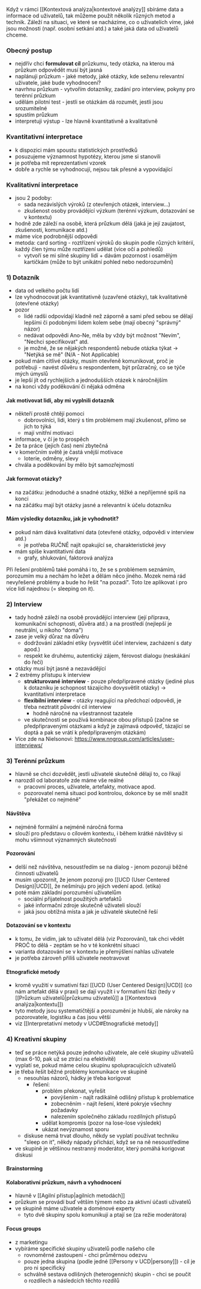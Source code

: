 Když v rámci [[Kontextová analýza|kontextové analýzy]] sbíráme data a informace od uživatelů, tak můžeme použít několik různých metod a technik. Záleží na situaci, ve které se nacházíme, co o uživatelích víme, jaké jsou možnosti (např. osobní setkání atd.) a také jaká data od uživatelů chceme.

### Obecný postup
- nejdřív chci **formulovat cíl** průzkumu, tedy otázka, na kterou má průzkum odpovědět musí být jasná
- naplánuji průzkum - jaké metody, jaké otázky, kde seženu relevantní uživatele, jaké bude vyhodnocení?
- navrhnu průzkum - vytvořím dotazníky, zadání pro interview, pokyny pro terénní průzkum
- udělám pilotní test - jestli se otázkám dá rozumět, jestli jsou srozumitelné
- spustím průzkum
- interpretuji výstup - lze hlavně kvantitativně a kvalitativně

### Kvantitativní interpretace
- k dispozici mám spoustu statistických prostředků
- posuzujeme významnost hypotézy, kterou jsme si stanovili
- je potřeba mít reprezentativní vzorek
- dobře a rychle se vyhodnocují, nejsou tak přesné a vypovídající

### Kvalitativní interpretace
- jsou 2 podoby:
	- sada nezávislých výroků (z otevřených otázek, interview...)
	- zkušenost osoby provádějící výzkum (terénní výzkum, dotazování se v kontextu)
- hodně zde záleží na osobě, která průzkum dělá (jaká je její zaujatost, zkušenosti, komunikace atd.)
- máme více podrobnější odpovědi
- metoda: card sorting - roztřízení výroků do skupin podle různých kritérií, každý člen týmu může roztřízení udělat (více očí a pohledů) 
	- vytvoří se mi silné skupiny lidí + dávám pozornost i osamělým kartičkám (může to být unikátní pohled nebo nedorozumění)

### 1) Dotazník
- data od velkého počtu lidí
- lze vyhodnocovat jak kvantitativně (uzavřené otázky), tak kvalitativně (otevřené otázky)
- pozor
	- lidé radši odpovídají kladně než záporně a sami před sebou se dělají lepšími či podobnými lidem kolem sebe (mají obecný "správný" názor)
	- nedávat odpovědi Ano-Ne, měla by vždy být možnost "Nevím", "Nechci specifikovat" atd.
	- je možné, že se nějakých respondentů nebude otázka týkat -> "Netýká se mě" (N/A - Not Applicable)
- pokud mám citlivé otázky, musím otevřeně komunikovat, proč je potřebuji - navést důvěru s respondentem, být průzračný, co se týče mých úmyslů
- je lepší jít od rychlejších a jednodušších otázek k náročnějším
- na konci vždy poděkování či nějaká odměna

#### Jak motivovat lidi, aby mi vyplnili dotazník
- někteří prostě chtějí pomoci
	- dobrovolníci, lidi, který s tím problémem mají zkušenost, přímo se jich to týká
	- mají vnitřní motivaci
- informace, v čí je to prospěch
- že ta práce (jejich čas) není zbytečná
- v komerčním světě je častá vnější motivace
	- loterie, odměny, slevy
- chvála a poděkování by mělo být samozřejmostí

#### Jak formovat otázky?
- na začátku: jednoduché a snadné otázky, těžké a nepříjemné spíš na konci
- na záčátku mají být otázky jasné a relevantní k účelu dotazníku

#### Mám výsledky dotazníku, jak je vyhodnotit?
- pokud nám dává kvalitativní data (otevřené otázky, odpovědi v interview atd.)
	- je potřeba RUČNĚ najít opakující se, charakteristické jevy 
- mám spíše kvantitativní data
	- grafy, shlukování, faktorová analýza

Při řešení problémů také pomáhá i to, že se s problémem seznámím, porozumím mu a nechám ho ležet a dělám něco jiného. Mozek nemá rád nevyřešené problémy a bude ho řešit "na pozadí". Toto lze aplikovat i pro více lidí najednou (= sleeping on it).

### 2) Interview
- tady hodně záleží na osobě provádějící interview (její příprava, komunikační schopnosti, důvěra atd.) a na prostředí (nejlepší je neutrální, u nikoho "doma") 
- zase je velký důraz na důvěru
	- dodržování základní etiky (vysvětlit účel interview, zacházení s daty apod.)
	- respekt ke druhému, autentický zájem, férovost dialogu (neskákání do řeči)
- otázky musí být jasné a nezavádějící
- 2 extrémy přístupu k interview
	- **strukturované interview** - pouze předpřipravené otázky (jediné plus k dotazníku je schopnost tázajícího dovysvětlit otázky) -> kvantitativní interpretace
	- **flexibilní interview** - otázky reagující na předchozí odpovědi, je třeba neztratit původní cíl interview
		- hodně náročné na všestrannost tazatele
	- ve skutečnosti se používá kombinace obou přístupů (začne se předpřipravenými otázkami a když je zajímavá odpověď, tázající se doptá a pak se vrátí k předpřipraveným otázkám)
- Více zde na Nielsonovi: https://www.nngroup.com/articles/user-interviews/

### 3) Terénní průzkum
- hlavně se chci dozvědět, jestli uživatelé skutečně dělají to, co říkají
- narozdíl od laboratoře zde máme vše reálné
	- pracovní proces, uživatele, artefakty, motivace apod.
	- pozorovatel nemá situaci pod kontrolou, dokonce by se měl snažit "překážet co nejméně"

#### Návštěva
- nejméně formální a nejméně náročná forma
- slouží pro představu o cílovém kontextu, i během krátké návštěvy si mohu všimnout významných skutečností

#### Pozorování
- delší než návštěva, nesoustředím se na dialog - jenom pozoruji běžné činnosti uživatelů
- musím upozornit, že jenom pozoruji pro [[UCD (User Centered Design)|UCD]], že nešmíruju pro jejich vedení apod. (etika)
- poté mám základní porozumění uživatelům
	- sociální přijatelnost použitých artefaktů
	- jaké informační zdroje skutečně uživateli slouží
	- jaká jsou obtížná místa a jak je uživatelé skutečně řeší

#### Dotazování se v kontextu
- k tomu, že vidím, jak to uživatel dělá (viz Pozorování), tak chci vědět PROČ to dělá - zeptám se ho v té konkrétní situaci
- varianta dotazování se v kontextu je přemýšlení nahlas uživatele
- je potřeba zároveň přiliš uživatele neotravovat

#### Etnografické metody
- kromě využití v sumativní fázi [[UCD (User Centered Design)|UCD]] (co nám artefakt dělá v praxi) se dají využít i v formativní fázi (tedy v [[Průzkum uživatelů|průzkumu uživatelů]] a [[Kontextová analýza|kontextu]])
- tyto metody jsou systematičtější a porozumění je hlubší, ale nároky na pozorovatele, logistiku a čas jsou větší
- viz [[Interpretativní metody v UCD#Etnografické metody]] 

### 4) Kreativní skupiny
- teď se práce netýká pouze jednoho uživatele, ale celé skupiny uživatelů (max 6-10, pak už se ztrácí na efektivitě)
- vyplatí se, pokud máme celou skupinu spolupracujících uživatelů
- je třeba řešit běžné problémy komunikace ve skupině
	- nesouhlas názorů, hádky je třeba korigovat
		- řešení:
			- problém překonat, vyřešit
				- povýšením - najít radikálně odlišný přístup k problematice
				- zobecněním - najít řešení, které pokryje všechny požadavky
				- nalezením společného základu rozdílných přístupů
			- udělat kompromis (pozor na lose-lose výsledek)
			- ukázat nevýznamost sporu
	- diskuse nemá trvat dlouho, někdy se vyplatí používat techniku "sleep on it", někdy nápady přichází, když se na ně nesoustředíme
- ve skupině je většinou nestranný moderátor, který pomáhá korigovat diskusi

#### Brainstorming

#### Kolaborativní průzkum, návrh a vyhodnocení
- hlavně v [[Agilní přístup|agilních metodách]] 
- průzkum se provádí buď větším týmem nebo za aktivní účasti uživatelů
- ve skupině máme uživatele a doménové experty 
	- tyto dvě skupiny spolu komunikují a ptají se (za režie moderátora)

#### Focus groups
- z marketingu
- vybíráme specifické skupiny uživatelů podle našeho cíle
	- rovnoměrné zastoupení - chci průměrnou odezvu
	- pouze jedna skupina (podle jedné [[Persony v UCD|persony]]) - cíl je pro ni specifický
	- schválně sestava odlišných (heterogenních) skupin - chci se poučit o rozdílech a následcích těchto rozdílů